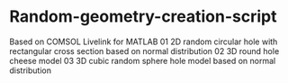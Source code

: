 # Random-geometry-creation-script
Based on COMSOL Livelink for MATLAB
01 2D random circular hole with rectangular cross section based on normal distribution
02 3D round hole cheese model
03 3D cubic random sphere hole model based on normal distribution

